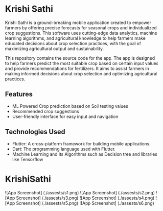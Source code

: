 # Krishi Sathi

Krishi Sathi is a ground-breaking mobile application created to empower farmers by offering precise forecasts for seasonal crops and individualized crop suggestions. This software uses cutting-edge data analytics, machine learning algorithms, and agricultural knowledge to help farmers make educated decisions about crop selection practices, with the goal of maximizing agricultural output and sustainability.

This repository contains the source code for the app. The app is designed to help farmers predict the most suitable crop based on certain input values and provide recommendations for fertilizers. It aims to assist farmers in making informed decisions about crop selection and optimizing agricultural practices.

## Features

- ML Powered Crop prediction based on Soil testing values
- Recommended crop suggestions
- User-friendly interface for easy input and navigation

## Technologies Used

- Flutter: A cross-platform framework for building mobile applications.
- Dart: The programming language used with Flutter.
- Machine Learning and its Algorithms such as Decision tree and libraries like Tensorflow
# KrishiSathi
![App Screenshot] (./assests/s1.png)
![App Screenshot] (./assests/s2.png)
![App Screenshot] (./assests/s3.png)
![App Screenshot] (./assests/s4.png)
![App Screenshot] (./assests/s5.png)
![App Screenshot] (./assests/s6.png)
